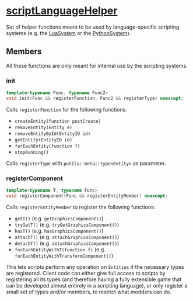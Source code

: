 # [scriptLanguageHelper](scriptLanguageHelper.hpp)

Set of helper functions meant to be used by language-specific scripting systems (e.g. the [LuaSystem](LuaSystem.md) or the [PythonSystem](PythonSystem.md)).

## Members

All these functions are only meant for internal use by the scripting systems.

### init

```cpp
template<typename Func, typename Func2>
void init(Func && registerFunction, Func2 && registerType) noexcept;
```

Calls `registerFunction` for the following functions:

* `createEntity(function postCreate)`
* `removeEntity(Entity e)`
* `removeEntityById(EntityID id)`
* `getEntity(EntityID id)`
* `forEachEntity(function f)`
* `stopRunning()`

Calls `registerType` with `putils::meta::type<Entity>` as parameter.

### registerComponent

```cpp
template<typename T, typename Func>
void registerComponent(Func && registerEntityMember) noexcept;
```

Calls `registerEntityMember` to register the following functions:

* `getT()` (e.g. `getGraphicsComponent()`)
* `tryGetT()` (e.g. `tryGetGraphicsComponent()`)
* `hasT()` (e.g. `hasGraphicsComponent()`)
* `attachT()` (e.g. `attachGraphicsComponent()`)
* `detachT()` (e.g. `detachGraphicsComponent()`)
* `forEachEntityWithT(function f)` (e.g. `forEachEntityWithTransformComponent()`)

This lets scripts perform any operation on `Entities` if the necessary types are registered. Client code can either give full access to scripts by registering all its types (and therefore having a fully extensible game that can be developed almost entirely in a scripting language), or only register a small set of types and/or members, to restrict what modders can do.

